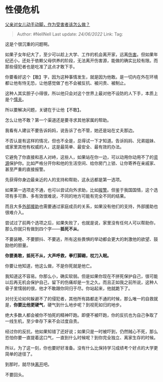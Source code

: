 # 性侵危机
[父亲对女儿动手动脚，作为受害者该怎么做？](https://www.zhihu.com/question/63917579/answer/2538953550)

> Author: #NellNell
> Last update: *24/06/2022*
> Link:
> Tag:

这是个很沉重的问题啊。

如果子女年纪大了，至少可以趁上大学、工作的机会离开家，远离[伤害](https://www.zhihu.com/search?q=%E4%BC%A4%E5%AE%B3&search_source=Entity&hybrid_search_source=Entity&hybrid_search_extra=%7B%22sourceType%22%3A%22answer%22%2C%22sourceId%22%3A2538953550%7D)。但如果年纪还小，还处于依赖父母供养的阶段，无法离开伤害源，能做的确实比较有限。而那些侵犯者也是吃准了这点才敢下手。

你要看好这个【敢】字，因为这种事情发生，就是因为他敢。是一切内在外在环境都让他有恃无恐，让他感觉做了也不会被反抗、被问责、被制止。

这种人其实胆子小得很，所以他只会对这个世界上最对他不设防的人下手，本质上是个[懦夫](https://www.zhihu.com/search?q=%E6%87%A6%E5%A4%AB&search_source=Entity&hybrid_search_source=Entity&hybrid_search_extra=%7B%22sourceType%22%3A%22answer%22%2C%22sourceId%22%3A2538953550%7D)。

所以要解决问题，关键在于让他【不敢】。

怎么让他不敢？第一个渠道还是要寻求其他家属的帮助。

我看有人建议不要告诉妈妈，说告诉了也不管，她还是站在丈夫那边。

不否认是有这样的情况，但也不全是，总得试一下才知道。告诉妈妈、兄弟姐妹、或家里其他有权威的人，这是最简单、最安全、最有效的办法。

它避免了你直接和恶人对峙，这些人，如果站在你一边，可以动用你动用不了的[资源](https://www.zhihu.com/search?q=%E8%B5%84%E6%BA%90&search_source=Entity&hybrid_search_source=Entity&hybrid_search_extra=%7B%22sourceType%22%3A%22answer%22%2C%22sourceId%22%3A2538953550%7D)保护你。比如严格分开你和他的生活空间、给你房门上锁、让你寄养在亲戚家、甚至严重的直接报警。

先获得你身边最亲近的人的支持和帮助，这永远都是第一选项。

如果第一选项走不通，也可以尝试向外求助，比如[报警](https://www.zhihu.com/search?q=%E6%8A%A5%E8%AD%A6&search_source=Entity&hybrid_search_source=Entity&hybrid_search_extra=%7B%22sourceType%22%3A%22answer%22%2C%22sourceId%22%3A2538953550%7D)。但鉴于我国国情，这个选项有多可靠、多有效很难说，不同的地方可能有完全不同的结果。

而且大多[外部援助](https://www.zhihu.com/search?q=%E5%A4%96%E9%83%A8%E6%8F%B4%E5%8A%A9&search_source=Entity&hybrid_search_source=Entity&hybrid_search_extra=%7B%22sourceType%22%3A%22answer%22%2C%22sourceId%22%3A2538953550%7D)也需要通过家庭成员的关系，如果没有他们的支持，外部援助也很难介入。

尝试过了前两个选项之后，如果失败了，也就是说，家里没有任何人可以帮助你，那么你就只有做到四个字——**抵死不从**。

不要装睡、不要颤抖、不要逃，所有这些畏惧的举动都会更大的刺激他的欲望、鼓励他的胆量。

**你要勇敢，抵死不从，大声呼救，拳打脚踢，枕刀入眠。**

你要让他知道，他这么做，不是你死就是他亡。

我知道这不容易。你那么小，确实软弱。但是如果你现在不拼死保护自己，很可能以后再无机会保护自己，留下的伤痛却是一生之久。而且正如我之前所说，这种人骨子里懦弱的很，他才不敢跟你同归于尽。你站起来，他就跪下了。

对付无论如何躲避不了的侵犯者，其他所有路都走不通的时候，那么唯一的自救就是，**你要比他更硬气**，硬气到什么地步呢？到视死如归的地步。

绝大多数人都会被你不怕死的精神吓跑。即便不被吓跑，你的反抗也为自己争取了一线生机，至少幸存下来不会过度自责。

经过你的反抗，他如果知错了还好说；如果只是一时被吓到，仍然贼心不死，那么恐怕你要一直提着这口气，一直到什么时候呢？到你完全独立、离家生存的时候。

所以，为了这一刻，你也要好好准备。没有什么比保持学习成绩考个好点的大学更简单的途径了。

到那时，就尽快[离开](https://www.zhihu.com/search?q=%E7%A6%BB%E5%BC%80&search_source=Entity&hybrid_search_source=Entity&hybrid_search_extra=%7B%22sourceType%22%3A%22answer%22%2C%22sourceId%22%3A2538953550%7D)吧。

不要回头。
